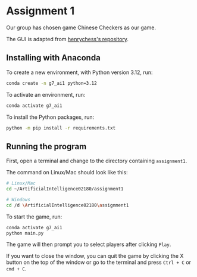 # Assignment 1

Our group has chosen game Chinese Checkers as our game.

The GUI is adapted from [henrychess's repository](https://github.com/henrychess/pygame-chinese-checkers/).


## Installing with Anaconda

To create a new environment, with Python version 3.12, run:

```bash
conda create -n g7_ai1 python=3.12
```

To activate an environment, run:

```bash
conda activate g7_ai1
```

To install the Python packages, run:

```bash
python -m pip install -r requirements.txt
```

## Running the program

First, open a terminal and change to the directory containing `assignment1`.

The command on Linux/Mac should look like this:

```bash
# Linux/Mac
cd ~/ArtificialIntelligence02180/assignment1

# Windows
cd /d \ArtificialIntelligence02180\assignment1
```

To start the game, run:

```bash
conda activate g7_ai1
python main.py
```

The game will then prompt you to select players after clicking `Play`.

If you want to close the window, you can quit the game by clicking the X button on the top of the window or go to the terminal and press `Ctrl + C` or `cmd + C`.
